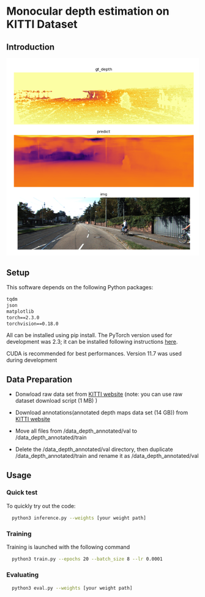 # Monocular depth estimation on KITTI Dataset

## Introduction

![demo](docs/demo.png)

## Setup
This software depends on the following Python packages:
```
tqdm
json
matplotlib
torch==2.3.0
torchvision==0.18.0
```

All can be installed using pip install. The PyTorch version used for development was 2.3; it can be installed following instructions [here](https://pytorch.org/get-started/previous-versions/).

CUDA is recommended for best performances. Version 11.7 was used during development

## Data Preparation
- Donwload raw data set from [KITTI website](https://www.cvlibs.net/datasets/kitti/raw_data.php) (note: you can use  raw dataset download script (1 MB) )

- Download annotations(annotated depth maps data set (14 GB)) from [KITTI website](https://www.cvlibs.net/datasets/kitti/eval_depth_all.php)
- Move all files from /data_depth_annotated/val to /data_depth_annotated/train
- Delete the /data_depth_annotated/val directory, then duplicate /data_depth_annotated/train and rename it as /data_depth_annotated/val


## Usage
### Quick test
To quickly try out the code:
```bash
  python3 inference.py --weights [your weight path]
  ```

### Training

Training is launched with the following command
```bash
  python3 train.py --epochs 20 --batch_size 8 --lr 0.0001
  ```

### Evaluating 
```bash
  python3 eval.py --weights [your weight path]
  ```